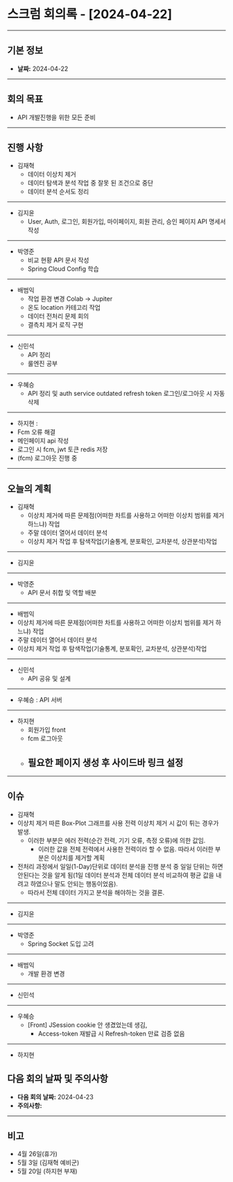 # 스크럼 회의록 - [2024-04-22]

---
## 기본 정보
- **날짜:** 2024-04-22
---
## 회의 목표
- API 개발진행을 위한 모든 준비
---
## 진행 사항
- 김재혁
  - 데이터 이상치 제거
  - 데이터 탐색과 분석 작업 중 잘못 된 조건으로 중단
  - 데이터 분석 순서도 정리
---
- 김지윤
  - User, Auth, 로그인, 회원가입, 마이페이지, 회원 관리, 승인 페이지 API 명세서 작성
---
- 박영준
  - 비교 현황 API 문서 작성
  - Spring Cloud Config 학습
---
- 배범익
  - 작업 환경 변경 Colab -> Jupiter
  - 온도 location 카테고리 작업
  - 데이터 전처리 문제 회의
  - 결측치 제거 로직 구현
---
- 신민석
  - API 정리
  - 룰엔진 공부
---
- 우혜승
  - API 정리 및 auth service outdated refresh token 로그인/로그아웃 시 자동 삭제
---
- 하지현 :
- Fcm 오류 해결
- 메인페이지 api 작성
- 로그인 시 fcm, jwt 토큰 redis 저장
- (fcm) 로그아웃 진행 중

---
## 오늘의 계획
- 김재혁
  - 이상치 제거에 따른 문제점(어떠한 차트를 사용하고 어떠한 이상치 범위를 제거 하느냐) 작업
  - 주말 데이터 열어서 데이터 분석
  - 이상치 제거 작업 후 탐색작업(기술통계, 분포확인, 교차분석, 상관분석)작업
---
- 김지윤
---
- 박영준
  - API 문서 취합 및 역할 배분
---
- 배범익
- 이상치 제거에 따른 문제점(어떠한 차트를 사용하고 어떠한 이상치 범위를 제거 하느냐) 작업
- 주말 데이터 열어서 데이터 분석
- 이상치 제거 작업 후 탐색작업(기술통계, 분포확인, 교차분석, 상관분석)작업
---
- 신민석
  - API 공유 및 설계
---
- 우혜승 : API 서버
---
- 하지현
  - 회원가입 front
  - fcm 로그아웃
  - 필요한 페이지 생성 후 사이드바 링크 설정
    --

---
## 이슈
- 김재혁
- 이상치 제거 따른 Box-Plot 그래프를 사용 전력 이상치 제거 시 값이 튀는 경우가 발생. 
  - 이러한 부분은 에러 전력(순간 전력, 기기 오류, 측정 오류)에 의한 값임. 
    - 이러한 값을 전체 전력에서 사용한 전력이라 할 수 없음. 따라서 이러한 부분은 이상치를 제거할 계획
- 전처리 과정에서 일일(1-Day)단위로 데이터 분석을 진행 분석 중 일일 단위는 하면 안된다는 것을 알게 됨(1일 데이터 분석과 전체 데이터 분석 비교하여 평균 값을 내려고 하였으나 말도 안되는 행동이었음).
  - 따라서 전체 데이터 가지고 분석을 해야하는 것을 결론.
---
- 김지윤
---
- 박영준
  - Spring Socket 도입 고려
---
- 배범익
  - 개발 환경 변경
---
- 신민석
---
- 우혜승
  - [Front] JSession cookie 안 생겼었는데 생김, 
    - Access-token 재발급 시 Refresh-token 만료 검증 없음
---
- 하지현

## 다음 회의 날짜 및 주의사항

- **다음 회의 날짜:** 2024-04-23
- **주의사항:**

---

## 비고
- 4월 26일(휴가)
- 5월 3일 (김재혁 예비군)
- 5월 20일 (하지현 부재)












